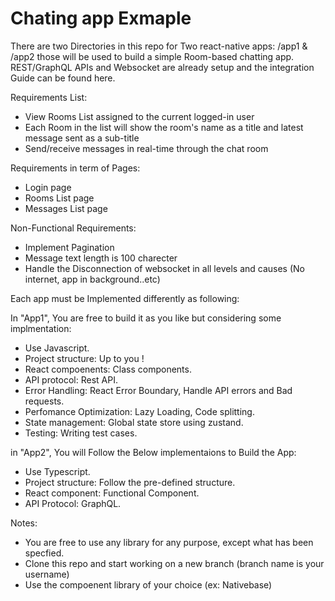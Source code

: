 # Chating app Exmaple

There are two Directories in this repo for Two react-native apps: /app1 & /app2 those will be used to build a simple Room-based chatting app.
REST/GraphQL APIs and Websocket are already setup and the integration Guide can be found here.

Requirements List:
- View Rooms List assigned to the current logged-in user
- Each Room in the list will show the room's name as a title and latest message sent as a sub-title 
- Send/receive messages in real-time through the chat room

Requirements in term of Pages:
- Login page
- Rooms List page
- Messages List page

Non-Functional Requirements:
- Implement Pagination
- Message text length is 100 charecter
- Handle the Disconnection of websocket in all levels and causes (No internet, app in background..etc)

Each app must be Implemented differently as following:

In "App1", You are free to build it as you like but considering some implmentation:
- Use Javascript.
- Project structure: Up to you !
- React compoenents: Class components.
- API protocol: Rest API.
- Error Handling: React Error Boundary, Handle API errors and Bad requests.
- Perfomance Optimization: Lazy Loading, Code splitting.
- State management: Global state store using zustand.
- Testing: Writing test cases.

in "App2", You will Follow the Below implementaions to Build the App:
- Use Typescript.
- Project structure: Follow the pre-defined structure.
- React component: Functional Component.
- API Protocol: GraphQL.

Notes:
- You are free to use any library for any purpose, except what has been specfied.
- Clone this repo and start working on a new branch (branch name is your username)
- Use the compoenent library of your choice (ex: Nativebase)
